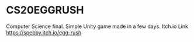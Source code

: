 # CS20EGGRUSH
Computer Science final. Simple Unity game made in a few days.
Itch.io Link
https://spebby.itch.io/egg-rush
